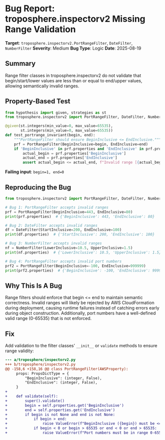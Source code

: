 # Bug Report: troposphere.inspectorv2 Missing Range Validation

**Target**: `troposphere.inspectorv2.PortRangeFilter`, `DateFilter`, `NumberFilter`
**Severity**: Medium
**Bug Type**: Logic
**Date**: 2025-08-19

## Summary

Range filter classes in troposphere.inspectorv2 do not validate that begin/start/lower values are less than or equal to end/upper values, allowing semantically invalid ranges.

## Property-Based Test

```python
from hypothesis import given, strategies as st
from troposphere.inspectorv2 import PortRangeFilter, DateFilter, NumberFilter

@given(st.integers(min_value=0, max_value=65535),
       st.integers(min_value=0, max_value=65535))
def test_portrange_invariant(begin, end):
    """PortRangeFilter should ensure BeginInclusive <= EndInclusive."""
    prf = PortRangeFilter(BeginInclusive=begin, EndInclusive=end)
    if 'BeginInclusive' in prf.properties and 'EndInclusive' in prf.properties:
        actual_begin = prf.properties['BeginInclusive']
        actual_end = prf.properties['EndInclusive']
        assert actual_begin <= actual_end, f"Invalid range [{actual_begin}, {actual_end}]"
```

**Failing input**: `begin=1, end=0`

## Reproducing the Bug

```python
from troposphere.inspectorv2 import PortRangeFilter, DateFilter, NumberFilter

# Bug 1: PortRangeFilter accepts invalid ranges
prf = PortRangeFilter(BeginInclusive=443, EndInclusive=80)
print(prf.properties)  # {'BeginInclusive': 443, 'EndInclusive': 80}

# Bug 2: DateFilter accepts invalid ranges
df = DateFilter(StartInclusive=200, EndInclusive=100)
print(df.properties)  # {'StartInclusive': 200, 'EndInclusive': 100}

# Bug 3: NumberFilter accepts invalid ranges
nf = NumberFilter(LowerInclusive=10.5, UpperInclusive=1.5)
print(nf.properties)  # {'LowerInclusive': 10.5, 'UpperInclusive': 1.5}

# Bug 4: PortRangeFilter accepts invalid port numbers
prf2 = PortRangeFilter(BeginInclusive=-100, EndInclusive=999999)
print(prf2.properties)  # {'BeginInclusive': -100, 'EndInclusive': 999999}
```

## Why This Is A Bug

Range filters should enforce that begin <= end to maintain semantic correctness. Invalid ranges will likely be rejected by AWS CloudFormation during deployment, causing runtime failures instead of catching errors early during object construction. Additionally, port numbers have a well-defined valid range (0-65535) that is not enforced.

## Fix

Add validation to the filter classes' `__init__` or `validate` methods to ensure range validity:

```diff
--- a/troposphere/inspectorv2.py
+++ b/troposphere/inspectorv2.py
@@ -158,6 +158,16 @@ class PortRangeFilter(AWSProperty):
     props: PropsDictType = {
         "BeginInclusive": (integer, False),
         "EndInclusive": (integer, False),
     }
+    
+    def validate(self):
+        super().validate()
+        begin = self.properties.get('BeginInclusive')
+        end = self.properties.get('EndInclusive')
+        if begin is not None and end is not None:
+            if begin > end:
+                raise ValueError(f"BeginInclusive ({begin}) must be <= EndInclusive ({end})")
+            if begin < 0 or begin > 65535 or end < 0 or end > 65535:
+                raise ValueError(f"Port numbers must be in range 0-65535")
```